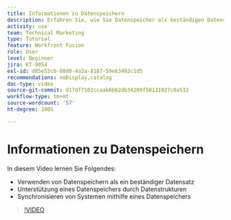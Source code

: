 ```yaml
---
title: Informationen zu Datenspeichern
description: Erfahren Sie, wie Sie Datenspeicher als beständigen Datensatz verwenden und wie Datenstrukturen einen Datenspeicher in [!DNL Adobe Workfront Fusion]unterstützen.
activity: use
team: Technical Marketing
type: Tutorial
feature: Workfront Fusion
role: User
level: Beginner
jira: KT-9054
exl-id: d85e52cb-08d0-4a3a-8187-59e63492c1d5
recommendations: noDisplay,catalog
doc-type: video
source-git-commit: d17df7162ccaab6b62db34209f50131927c0a532
workflow-type: tm+mt
source-wordcount: '57'
ht-degree: 100%

---
```


# Informationen zu Datenspeichern

In diesem Video lernen Sie Folgendes:

* Verwenden von Datenspeichern als ein beständiger Datensatz
* Unterstützung eines Datenspeichers durch Datenstrukturen
* Synchronisieren von Systemen mithilfe eines Datenspeichers

>[!VIDEO](https://video.tv.adobe.com/v/335295/?quality=12&learn=on&enablevpops)
